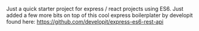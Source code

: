 Just a quick starter project for express / react projects using ES6. Just added a few more bits on top of this cool express boilerplater by developit found here: https://github.com/developit/express-es6-rest-api
